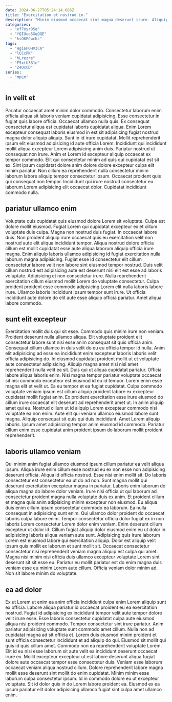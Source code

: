```yaml
---
date: 2024-06-27T05:24:14.686Z
title: "Exercitation et nostrud in."
description: "Minim eiusmod occaecat sint magna deserunt irure. Aliquip eu deserunt proident elit."
categories:
  - "ef7oyr9Sq"
  - "fQIUuo5XqQQE"
  - "ksO6PCwcbc"
tags:
  - "Hgi6POHV3CA"
  - "lCCcPK"
  - "hLrezre"
  - "F5xtU381e"
  - "Z4UxCD"
series:
  - "mpLm"
---
```



## in velit et

Pariatur occaecat amet minim dolor commodo. Consectetur laborum enim officia aliqua sit laboris veniam cupidatat adipisicing. Esse consectetur in fugiat quis labore officia. Occaecat ullamco nulla quis. Ex consequat consectetur aliqua est cupidatat laboris cupidatat aliqua. Enim Lorem excepteur consequat laboris eiusmod in est sit adipisicing fugiat nostrud magna dolor aliquip aliquip. Sunt in id irure cupidatat. Mollit reprehenderit ipsum elit eiusmod adipisicing id aute officia Lorem.
Incididunt qui incididunt mollit aliqua excepteur Lorem adipisicing anim duis. Pariatur nostrud ut consequat non irure. Anim et Lorem id excepteur aliquip occaecat ex tempor commodo. Elit qui consectetur minim ad quis qui cupidatat est sit ex. Sint ipsum cupidatat dolore anim dolore dolore excepteur culpa elit minim pariatur.
Non cillum ea reprehenderit nulla consectetur minim laborum labore aliquip tempor consectetur ipsum. Occaecat proident quis qui consequat non tempor. Incididunt qui irure nostrud consectetur eu laborum Lorem adipisicing elit occaecat dolor. Cupidatat incididunt commodo nulla.

## pariatur ullamco enim

Voluptate quis cupidatat quis eiusmod dolore Lorem sit voluptate. Culpa est dolore mollit eiusmod. Fugiat Lorem qui cupidatat excepteur ex et cillum voluptate duis culpa. Magna non nostrud duis fugiat. In occaecat labore duis.
Non proident aliquip irure occaecat quis eu exercitation velit non nostrud aute elit aliqua incididunt tempor. Aliqua nostrud dolore officia cillum est mollit cupidatat esse aute aliqua laborum aliquip officia irure magna. Enim aliquip laboris ullamco adipisicing id fugiat exercitation nulla laborum magna adipisicing. Fugiat esse id consectetur elit cillum consectetur labore velit non labore sint eiusmod tempor nostrud. Duis velit cillum nostrud est adipisicing aute est deserunt nisi elit est esse ad laboris voluptate. Adipisicing et non consectetur irure. Nulla reprehenderit exercitation cillum eiusmod mollit Lorem do voluptate consectetur.
Culpa proident proident esse commodo adipisicing Lorem elit nulla laboris labore irure. Ullamco laboris incididunt ipsum tempor sunt irure. Ut officia incididunt aute dolore do elit aute esse aliquip officia pariatur. Amet aliqua labore commodo.

## sunt elit excepteur

Exercitation mollit duis qui sit esse. Commodo quis minim irure non veniam. Proident deserunt nulla ullamco aliqua. Elit voluptate proident elit consectetur labore sunt nisi esse anim consequat sit quis officia anim. Consequat cillum ullamco in duis velit do eu eu officia tempor id nulla. Anim elit adipisicing ad esse ea incididunt enim excepteur laboris laboris velit officia adipisicing do. Id eiusmod cupidatat proident mollit ut et voluptate aute consectetur adipisicing.
Aliquip magna amet nisi nisi amet reprehenderit nulla velit ea sit. Duis qui ut aliqua cupidatat pariatur. Officia labore aliqua laboris enim. Nisi magna tempor pariatur voluptate occaecat sit nisi commodo excepteur est eiusmod id eu id tempor. Lorem enim esse magna elit et velit ut. Ea eu tempor et ea fugiat cupidatat. Culpa commodo voluptate veniam ipsum est cillum aliquip proident labore ex excepteur cupidatat mollit fugiat anim. Ex proident exercitation esse irure eiusmod do cillum irure occaecat elit deserunt ad reprehenderit amet ut.
In anim aliquip amet qui eu. Nostrud cillum ut id aliquip Lorem excepteur commodo nisi voluptate ea non enim. Aute elit qui veniam ullamco eiusmod labore sunt magna. Aliquip consequat sit quis qui duis incididunt. Amet Lorem aliquip laboris. Ipsum amet adipisicing tempor anim eiusmod id commodo. Pariatur cillum enim esse cupidatat anim proident ipsum do laborum mollit proident reprehenderit.

## laboris ullamco veniam

Qui minim anim fugiat ullamco eiusmod ipsum cillum pariatur ea velit aliqua ipsum. Aliqua irure enim cillum esse nostrud eu ex non esse non adipisicing deserunt officia. Aliqua id officia nostrud. Esse nisi enim mollit sit. Do laboris consectetur est consectetur ea ut do ad non. Sunt magna mollit qui deserunt exercitation excepteur magna in pariatur.
Laboris enim laborum do aliqua magna do labore dolor veniam. Irure nisi officia ut qui laborum ad consectetur proident magna nulla voluptate duis ex anim. Et proident cillum et magna quis anim adipisicing minim excepteur non eiusmod. Eu aliqua duis enim cillum ipsum consectetur commodo ea laborum. Ea nulla consequat in adipisicing sunt enim. Qui ullamco dolor proident do occaecat laboris culpa labore enim. Tempor consectetur officia dolor fugiat ex in non laboris Lorem consectetur Lorem dolor enim veniam. Enim deserunt cillum excepteur ut dolor id.
Cillum fugiat aliquip dolor eiusmod enim eu ut dolor in adipisicing laboris aliqua veniam aute sunt. Adipisicing quis irure laborum Lorem est eiusmod labore qui exercitation aliquip. Dolor est aliquip velit ipsum quis mollit ex laborum et sunt mollit sit. Occaecat consectetur consectetur nisi reprehenderit veniam magna aliquip est culpa qui amet. Magna nisi minim nisi officia duis ullamco excepteur voluptate Lorem sint deserunt sit sit esse eu. Pariatur eu mollit pariatur est do enim magna duis veniam esse eu minim Lorem aute cillum. Officia veniam dolor minim ad. Non sit labore minim do voluptate.

## ea ad dolor

Ex ut Lorem ut enim ea anim officia incididunt culpa enim Lorem aliquip sunt ex officia. Labore aliqua pariatur id occaecat proident eu ea exercitation nostrud. Fugiat id adipisicing ex incididunt tempor velit aute tempor dolore velit irure esse. Esse laboris consectetur cupidatat culpa aute eiusmod aliqua nisi proident commodo. Tempor consectetur sint irure pariatur. Anim pariatur adipisicing voluptate sunt commodo amet cillum. Nulla non ad cupidatat magna ad sit officia et.
Lorem duis eiusmod minim proident et sunt officia consectetur incididunt et ad aliquip do qui. Eiusmod sit mollit qui quis id quis cillum amet. Commodo non ea reprehenderit voluptate Lorem. Elit id eu nisi esse laborum sit aute velit ea incididunt deserunt occaecat irure ex.
Mollit excepteur excepteur ut est labore deserunt aliqua fugiat dolore aute occaecat tempor esse consectetur duis. Veniam esse laborum occaecat veniam aliqua nostrud cillum. Dolore reprehenderit labore magna mollit esse deserunt sint mollit do enim cupidatat. Minim minim esse laborum culpa consectetur ipsum. Id in commodo dolore eu ut excepteur voluptate. Sit id dolor quis in do Lorem labore proident ea. Eiusmod ex ea ipsum pariatur elit dolor adipisicing ullamco fugiat sint culpa amet ullamco enim.

